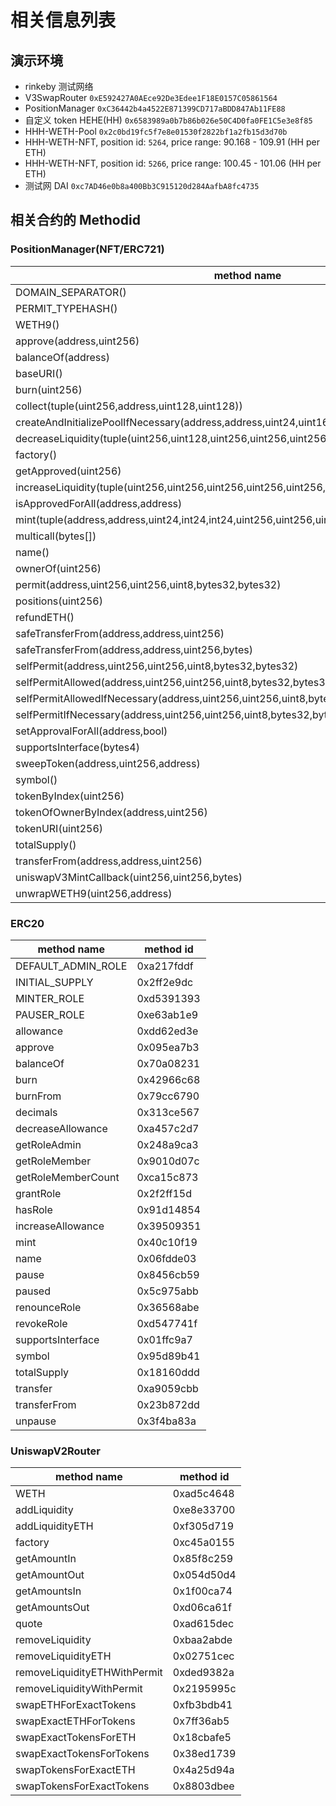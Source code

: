 # 相关信息列表

## 演示环境

- rinkeby 测试网络
- V3SwapRouter `0xE592427A0AEce92De3Edee1F18E0157C05861564`
- PositionManager `0xC36442b4a4522E871399CD717aBDD847Ab11FE88`
- 自定义 token HEHE(HH) `0x6583989a0b7b86b026e50C4D0fa0FE1C5e3e8f85`
- HHH-WETH-Pool `0x2c0bd19fc5f7e8e01530f2822bf1a2fb15d3d70b`
- HHH-WETH-NFT, position id: `5264`, price range: 90.168 - 109.91 (HH per ETH)
- HHH-WETH-NFT, position id: `5266`, price range: 100.45 - 101.06 (HH per ETH)
- 测试网 DAI `0xc7AD46e0b8a400Bb3C915120d284AafbA8fc4735`

## 相关合约的 Methodid

### PositionManager(NFT/ERC721)

| method name                                                                                     | method id  |
| ----------------------------------------------------------------------------------------------- | ---------- |
| DOMAIN_SEPARATOR()                                                                              | 0x3644e515 |
| PERMIT_TYPEHASH()                                                                               | 0x30adf81f |
| WETH9()                                                                                         | 0x4aa4a4fc |
| approve(address,uint256)                                                                        | 0x095ea7b3 |
| balanceOf(address)                                                                              | 0x70a08231 |
| baseURI()                                                                                       | 0x6c0360eb |
| burn(uint256)                                                                                   | 0x42966c68 |
| collect(tuple(uint256,address,uint128,uint128))                                                 | 0xfc6f7865 |
| createAndInitializePoolIfNecessary(address,address,uint24,uint160)                              | 0x13ead562 |
| decreaseLiquidity(tuple(uint256,uint128,uint256,uint256,uint256))                               | 0x0c49ccbe |
| factory()                                                                                       | 0xc45a0155 |
| getApproved(uint256)                                                                            | 0x081812fc |
| increaseLiquidity(tuple(uint256,uint256,uint256,uint256,uint256,uint256))                       | 0x219f5d17 |
| isApprovedForAll(address,address)                                                               | 0xe985e9c5 |
| mint(tuple(address,address,uint24,int24,int24,uint256,uint256,uint256,uint256,address,uint256)) | 0x88316456 |
| multicall(bytes[])                                                                              | 0xac9650d8 |
| name()                                                                                          | 0x06fdde03 |
| ownerOf(uint256)                                                                                | 0x6352211e |
| permit(address,uint256,uint256,uint8,bytes32,bytes32)                                           | 0x7ac2ff7b |
| positions(uint256)                                                                              | 0x99fbab88 |
| refundETH()                                                                                     | 0x12210e8a |
| safeTransferFrom(address,address,uint256)                                                       | 0x42842e0e |
| safeTransferFrom(address,address,uint256,bytes)                                                 | 0xb88d4fde |
| selfPermit(address,uint256,uint256,uint8,bytes32,bytes32)                                       | 0xf3995c67 |
| selfPermitAllowed(address,uint256,uint256,uint8,bytes32,bytes32)                                | 0x4659a494 |
| selfPermitAllowedIfNecessary(address,uint256,uint256,uint8,bytes32,bytes32)                     | 0xa4a78f0c |
| selfPermitIfNecessary(address,uint256,uint256,uint8,bytes32,bytes32)                            | 0xc2e3140a |
| setApprovalForAll(address,bool)                                                                 | 0xa22cb465 |
| supportsInterface(bytes4)                                                                       | 0x01ffc9a7 |
| sweepToken(address,uint256,address)                                                             | 0xdf2ab5bb |
| symbol()                                                                                        | 0x95d89b41 |
| tokenByIndex(uint256)                                                                           | 0x4f6ccce7 |
| tokenOfOwnerByIndex(address,uint256)                                                            | 0x2f745c59 |
| tokenURI(uint256)                                                                               | 0xc87b56dd |
| totalSupply()                                                                                   | 0x18160ddd |
| transferFrom(address,address,uint256)                                                           | 0x23b872dd |
| uniswapV3MintCallback(uint256,uint256,bytes)                                                    | 0xd3487997 |
| unwrapWETH9(uint256,address)                                                                    | 0x49404b7c |

### ERC20

| method name        | method id  |
| ------------------ | ---------- |
| DEFAULT_ADMIN_ROLE | 0xa217fddf |
| INITIAL_SUPPLY     | 0x2ff2e9dc |
| MINTER_ROLE        | 0xd5391393 |
| PAUSER_ROLE        | 0xe63ab1e9 |
| allowance          | 0xdd62ed3e |
| approve            | 0x095ea7b3 |
| balanceOf          | 0x70a08231 |
| burn               | 0x42966c68 |
| burnFrom           | 0x79cc6790 |
| decimals           | 0x313ce567 |
| decreaseAllowance  | 0xa457c2d7 |
| getRoleAdmin       | 0x248a9ca3 |
| getRoleMember      | 0x9010d07c |
| getRoleMemberCount | 0xca15c873 |
| grantRole          | 0x2f2ff15d |
| hasRole            | 0x91d14854 |
| increaseAllowance  | 0x39509351 |
| mint               | 0x40c10f19 |
| name               | 0x06fdde03 |
| pause              | 0x8456cb59 |
| paused             | 0x5c975abb |
| renounceRole       | 0x36568abe |
| revokeRole         | 0xd547741f |
| supportsInterface  | 0x01ffc9a7 |
| symbol             | 0x95d89b41 |
| totalSupply        | 0x18160ddd |
| transfer           | 0xa9059cbb |
| transferFrom       | 0x23b872dd |
| unpause            | 0x3f4ba83a |

### UniswapV2Router

| method name                  | method id  |
| ---------------------------- | ---------- |
| WETH                         | 0xad5c4648 |
| addLiquidity                 | 0xe8e33700 |
| addLiquidityETH              | 0xf305d719 |
| factory                      | 0xc45a0155 |
| getAmountIn                  | 0x85f8c259 |
| getAmountOut                 | 0x054d50d4 |
| getAmountsIn                 | 0x1f00ca74 |
| getAmountsOut                | 0xd06ca61f |
| quote                        | 0xad615dec |
| removeLiquidity              | 0xbaa2abde |
| removeLiquidityETH           | 0x02751cec |
| removeLiquidityETHWithPermit | 0xded9382a |
| removeLiquidityWithPermit    | 0x2195995c |
| swapETHForExactTokens        | 0xfb3bdb41 |
| swapExactETHForTokens        | 0x7ff36ab5 |
| swapExactTokensForETH        | 0x18cbafe5 |
| swapExactTokensForTokens     | 0x38ed1739 |
| swapTokensForExactETH        | 0x4a25d94a |
| swapTokensForExactTokens     | 0x8803dbee |
